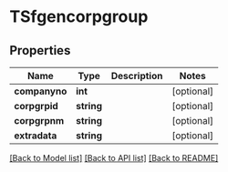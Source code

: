 # TSfgencorpgroup

## Properties
Name | Type | Description | Notes
------------ | ------------- | ------------- | -------------
**companyno** | **int** |  | [optional] 
**corpgrpid** | **string** |  | [optional] 
**corpgrpnm** | **string** |  | [optional] 
**extradata** | **string** |  | [optional] 

[[Back to Model list]](../README.md#documentation-for-models) [[Back to API list]](../README.md#documentation-for-api-endpoints) [[Back to README]](../README.md)



